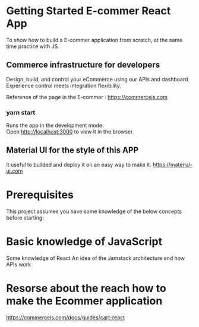 # Getting Started E-commer React App
To show how to build a E-commer application from scratch, at the same time practice with JS.



## Commerce infrastructure for developers
Design, build, and control your eCommerce using our APIs and dashboard. Experience control meets integration flexibility.

Reference of the page in the E-commer : 
https://commercejs.com

### yarn start

Runs the app in the development mode.\
Open [http://localhost:3000](http://localhost:3000) to view it in the browser.

## Material UI for the style of this APP

it useful to builded and deploy it on an easy way to make it. https://material-ui.com

# Prerequisites
This project assumes you have some knowledge of the below concepts before starting:

# Basic knowledge of JavaScript
Some knowledge of React
An idea of the Jamstack architecture and how APIs work

# Resorse about the reach how to make the Ecommer application
https://commercejs.com/docs/guides/cart-react


